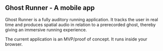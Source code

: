## Ghost Runner - A mobile app

Ghost Runner is a fully auditory running application. It tracks the user in real time and produces spatial audio in relation to a prerecorded ghost, thereby giving an immersive running experience.

The current application is an MVP/proof of concept. It runs inside your browser.